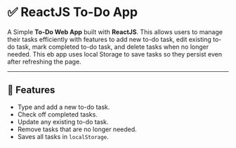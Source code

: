 # ✅ ReactJS To-Do App

A Simple **To-Do Web App** built with **ReactJS**. This allows users to manage their tasks efficiently with features to add new to-do task, edit existing to-do task, mark completed to-do task, and delete tasks when no longer needed. This eb app uses local Storage to save tasks so they persist even after refreshing the page.

---

## 📌 Features

- Type and add a new to-do task.
- Check off completed tasks.
- Update any existing to-do task.
- Remove tasks that are no longer needed.
- Saves all tasks in `localStorage`.